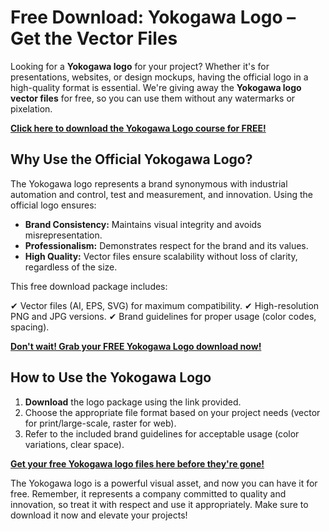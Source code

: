 # Free Download: Yokogawa Logo – Get the Vector Files

Looking for a **Yokogawa logo** for your project? Whether it's for presentations, websites, or design mockups, having the official logo in a high-quality format is essential. We're giving away the **Yokogawa logo vector files** for free, so you can use them without any watermarks or pixelation.

[**Click here to download the Yokogawa Logo course for FREE!**](https://udemywork.com/yokogawa-logo)

## Why Use the Official Yokogawa Logo?

The Yokogawa logo represents a brand synonymous with industrial automation and control, test and measurement, and innovation. Using the official logo ensures:

*   **Brand Consistency:** Maintains visual integrity and avoids misrepresentation.
*   **Professionalism:** Demonstrates respect for the brand and its values.
*   **High Quality:** Vector files ensure scalability without loss of clarity, regardless of the size.

This free download package includes:

✔ Vector files (AI, EPS, SVG) for maximum compatibility.
✔ High-resolution PNG and JPG versions.
✔ Brand guidelines for proper usage (color codes, spacing).

[**Don't wait! Grab your FREE Yokogawa Logo download now!**](https://udemywork.com/yokogawa-logo)

## How to Use the Yokogawa Logo

1.  **Download** the logo package using the link provided.
2.  Choose the appropriate file format based on your project needs (vector for print/large-scale, raster for web).
3.  Refer to the included brand guidelines for acceptable usage (color variations, clear space).

[**Get your free Yokogawa logo files here before they're gone!**](https://udemywork.com/yokogawa-logo)

The Yokogawa logo is a powerful visual asset, and now you can have it for free. Remember, it represents a company committed to quality and innovation, so treat it with respect and use it appropriately. Make sure to download it now and elevate your projects!
